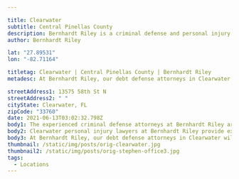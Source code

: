```yaml
---

title: Clearwater
subtitle: Central Pinellas County
description: Bernhardt Riley is a criminal defense and personal injury law firm in Clearwater.
author: Bernhardt Riley

lat: "27.89531"
lon: "-82.71164"

titletag: Clearwater | Central Pinellas County | Bernhardt Riley
metadesc: At Bernhardt Riley, our debt defense attorneys in Clearwater will make sure that you are safe from false allegations and make it an even playing field.

streetAddress1: 13575 58th St N
streetAddress2: " "
cityState: Clearwater, FL
zipCode: "33760"
date: 2021-06-13T03:02:32.798Z
body1: The experienced criminal defense attorneys at Bernhardt Riley are available to consult about your alleged criminal offense. If criminal accusations have been made against you, it is wise to reach out to the expert criminal defense attorneys Clearwater, Bernhardt Riley. Our criminal defense lawyers in Clearwater provide first-class criminal defense services you deserve. Moreover if you need counsel from a criminal defense lawyer in Clearwater, concerning an area of law not practiced by Bernhardt Riley, our Clearwater criminal defense lawyers will gladly refer your case to a reputable attorney with whom we associate personally and professionally.
body2: Clearwater personal injury lawyers at Bernhardt Riley provide expert guidance and legal counsel to help you navigate the challenges that follow a personal Injury accident. A personal injury attorney will help you achieve the best resolution possible, which includes the recovery of compensation you may be entitled. Your debt defense lawyer in Clearwater, the legal counsel at Bernhardt Riley, represents clients in various bankruptcy, debt collection, harassment, and foreclosure defenses in Clearwater, Florida.
body3: At Bernhardt Riley, our debt defense attorneys in Clearwater will make sure that you are safe from false allegations and make it an even playing field. With the insight of a former collection agency attorney serving as your debt defense lawyer, you are much more likely to achieve a successful outcome.
thumbnail: /static/img/posts/orig-clearwater.jpg
thumbnail2: /static/img/posts/orig-stephen-office3.jpg
tags:
  - Locations
---
```

